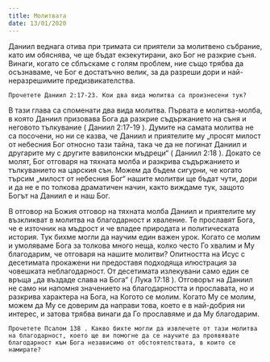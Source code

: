 ```yaml
---
title: Молитвата
date: 13/01/2020
---
```


Даниил веднага отива при тримата си приятели за молитвено събрание, като им обяснява, че ще бъдат екзекутирани, ако Бог не разкрие съня. Винаги, когато се сблъскаме с голям проблем, ние също трябва да осъзнаваме, че Бог е достатъчно велик, за да разреши дори и най-неразрешимите предизвикателства.

`Прочетете Даниил 2:17-23. Кои два вида молитва са произнесени тук?`

В тази глава са споменати два вида молитва. Първата е молитва-молба, в която Даниил призовава Бога да разкрие съдържанието на съня и неговото тълкувание ( Даниил 2:17-19 ). Думите на самата молитва не са посочени, но ни се казва, че Даниил и приятелите му „просят милост от небесния Бог относно тази тайна, така че да не погинат Даниил и другарите му с другите вавилонски мъдреци“ ( Даниил 2:18 ). Докато се молят, Бог отговаря на тяхната молба и разкрива съдържанието и тълкуванието на царския сън. Можем да бъдем сигурни, че когато търсим „милост от небесния Бог“ нашите молитви ще бъдат чути, дори и да не е по толкова драматичен начин, както виждаме тук, защото Богът на Даниил е и наш Бог.

В отговор на Божия отговор на тяхната молба Даниил и приятелите му възкликват в молитва на благодарност и хваление. Те прославят Бога, че е източник на мъдрост и че владее природата и политическата история. Тук бихме могли да научим един важен урок. Когато се молим и умоляваме Бога за толкова много неща, колко често Го хвалим и Му благодарим, че отговаря на нашите молитви? Опитността на Исус с десетимата прокажени ни предоставя подходяща илюстрация за човешката неблагодарност. От десетимата излекувани само един се връща „да въздаде слава на Бога“ ( Лука 17:18 ). Отговорът на Даниил не само ни напомня значението на благодарността и прославата, но и разкрива характера на Бога, на Когото се молим. Когато Му се молим, можем да Му се доверим да направи това, което е в най-добрия ни интерес, и затова трябва винаги да Го прославяме и да Му благодарим.

`Прочетете Псалом 138 . Какво бихте могли да извлечете от тази молитва на благодарност, което ще ви помогне да се научите да проявявате благодарност към Бога независимо от обстоятелствата, в които се намирате?`